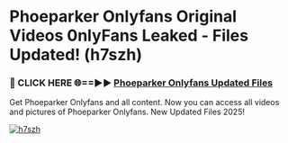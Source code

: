 # Phoeparker Onlyfans Original Videos 0nlyFans Leaked - Files Updated! (h7szh)

<h3>🔴 CLICK HERE 🌐==►► <a href="https://tinyurl.com/2m67pmp6" rel="nofollow">Phoeparker Onlyfans Updated Files</a></h3>

Get Phoeparker Onlyfans and all content. Now you can access all videos and pictures of Phoeparker Onlyfans. New Updated Files 2025!

[![h7szh](https://i.imgur.com/H4QAA4z.gif)](https://tinyurl.com/2m67pmp6)